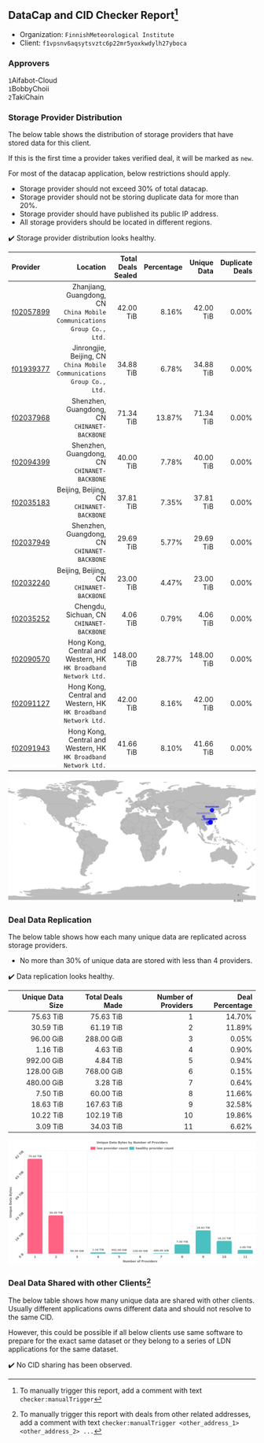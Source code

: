 ## DataCap and CID Checker Report[^1]
 - Organization: `FinnishMeteorological Institute`
 - Client: `f1vpsnv6aqsytsvztc6p22mr5yoxkwdylh27yboca`
### Approvers
`1`Aifabot-Cloud<br/>`1`BobbyChoii<br/>`2`TakiChain

### Storage Provider Distribution
The below table shows the distribution of storage providers that have stored data for this client.

If this is the first time a provider takes verified deal, it will be marked as `new`.

For most of the datacap application, below restrictions should apply.
 - Storage provider should not exceed 30% of total datacap.
 - Storage provider should not be storing duplicate data for more than 20%.
 - Storage provider should have published its public IP address.
 - All storage providers should be located in different regions.

✔️ Storage provider distribution looks healthy.

| Provider                                              |                                                                   Location | Total Deals Sealed | Percentage | Unique Data | Duplicate Deals |
| :---------------------------------------------------- | -------------------------------------------------------------------------: | -----------------: | ---------: | ----------: | --------------: |
| [f02057899](https://filfox.info/en/address/f02057899) | Zhanjiang, Guangdong, CN<br/>`China Mobile Communications Group Co., Ltd.` |          42.00 TiB |      8.16% |   42.00 TiB |           0.00% |
| [f01939377](https://filfox.info/en/address/f01939377) |  Jinrongjie, Beijing, CN<br/>`China Mobile Communications Group Co., Ltd.` |          34.88 TiB |      6.78% |   34.88 TiB |           0.00% |
| [f02037968](https://filfox.info/en/address/f02037968) |                            Shenzhen, Guangdong, CN<br/>`CHINANET-BACKBONE` |          71.34 TiB |     13.87% |   71.34 TiB |           0.00% |
| [f02094399](https://filfox.info/en/address/f02094399) |                            Shenzhen, Guangdong, CN<br/>`CHINANET-BACKBONE` |          40.00 TiB |      7.78% |   40.00 TiB |           0.00% |
| [f02035183](https://filfox.info/en/address/f02035183) |                               Beijing, Beijing, CN<br/>`CHINANET-BACKBONE` |          37.81 TiB |      7.35% |   37.81 TiB |           0.00% |
| [f02037949](https://filfox.info/en/address/f02037949) |                            Shenzhen, Guangdong, CN<br/>`CHINANET-BACKBONE` |          29.69 TiB |      5.77% |   29.69 TiB |           0.00% |
| [f02032240](https://filfox.info/en/address/f02032240) |                               Beijing, Beijing, CN<br/>`CHINANET-BACKBONE` |          23.00 TiB |      4.47% |   23.00 TiB |           0.00% |
| [f02035252](https://filfox.info/en/address/f02035252) |                               Chengdu, Sichuan, CN<br/>`CHINANET-BACKBONE` |           4.06 TiB |      0.79% |    4.06 TiB |           0.00% |
| [f02090570](https://filfox.info/en/address/f02090570) |         Hong Kong, Central and Western, HK<br/>`HK Broadband Network Ltd.` |         148.00 TiB |     28.77% |  148.00 TiB |           0.00% |
| [f02091127](https://filfox.info/en/address/f02091127) |         Hong Kong, Central and Western, HK<br/>`HK Broadband Network Ltd.` |          42.00 TiB |      8.16% |   42.00 TiB |           0.00% |
| [f02091943](https://filfox.info/en/address/f02091943) |         Hong Kong, Central and Western, HK<br/>`HK Broadband Network Ltd.` |          41.66 TiB |      8.10% |   41.66 TiB |           0.00% |

<img src="https://raw.githubusercontent.com/data-preservation-programs/filplus-checker-assets/main/filecoin-project/filecoin-plus-large-datasets/issues/1832/1681016657722.png"/>

### Deal Data Replication
The below table shows how each many unique data are replicated across storage providers.

- No more than 30% of unique data are stored with less than 4 providers.

✔️ Data replication looks healthy.

| Unique Data Size | Total Deals Made | Number of Providers | Deal Percentage |
| ---------------: | ---------------: | ------------------: | --------------: |
|        75.63 TiB |        75.63 TiB |                   1 |          14.70% |
|        30.59 TiB |        61.19 TiB |                   2 |          11.89% |
|        96.00 GiB |       288.00 GiB |                   3 |           0.05% |
|         1.16 TiB |         4.63 TiB |                   4 |           0.90% |
|       992.00 GiB |         4.84 TiB |                   5 |           0.94% |
|       128.00 GiB |       768.00 GiB |                   6 |           0.15% |
|       480.00 GiB |         3.28 TiB |                   7 |           0.64% |
|         7.50 TiB |        60.00 TiB |                   8 |          11.66% |
|        18.63 TiB |       167.63 TiB |                   9 |          32.58% |
|        10.22 TiB |       102.19 TiB |                  10 |          19.86% |
|         3.09 TiB |        34.03 TiB |                  11 |           6.62% |

<img src="https://raw.githubusercontent.com/data-preservation-programs/filplus-checker-assets/main/filecoin-project/filecoin-plus-large-datasets/issues/1832/1681016658382.png"/>

### Deal Data Shared with other Clients[^3]
The below table shows how many unique data are shared with other clients.
Usually different applications owns different data and should not resolve to the same CID.

However, this could be possible if all below clients use same software to prepare for the exact same dataset or they belong to a series of LDN applications for the same dataset.

✔️ No CID sharing has been observed.

[^1]: To manually trigger this report, add a comment with text `checker:manualTrigger`

[^2]: Deals from those addresses are combined into this report as they are specified with `checker:manualTrigger`

[^3]: To manually trigger this report with deals from other related addresses, add a comment with text `checker:manualTrigger <other_address_1> <other_address_2> ...`
